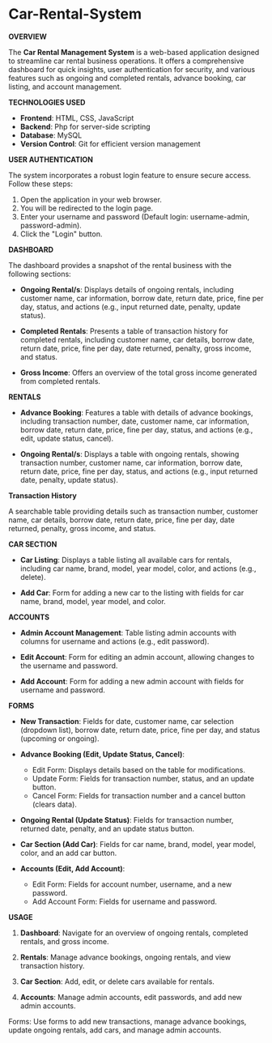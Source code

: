 # Car-Rental-System
**OVERVIEW**

The **Car Rental Management System** is a web-based application designed to streamline car rental business operations. It offers a comprehensive dashboard for quick insights, user authentication for security, and various features such as ongoing and completed rentals, advance booking, car listing, and account management.

**TECHNOLOGIES USED**

- **Frontend**: HTML, CSS, JavaScript
- **Backend**: Php for server-side scripting
- **Database**: MySQL
- **Version Control**: Git for efficient version management

**USER AUTHENTICATION**

The system incorporates a robust login feature to ensure secure access. Follow these steps:

1. Open the application in your web browser.
2. You will be redirected to the login page.
3. Enter your username and password (Default login: username-admin, password-admin).
4. Click the "Login" button.

**DASHBOARD**

The dashboard provides a snapshot of the rental business with the following sections:

- **Ongoing Rental/s**: Displays details of ongoing rentals, including customer name, car information, borrow date, return date, price, fine per day, status, and actions (e.g., input returned date, penalty, update status).

- **Completed Rentals**: Presents a table of transaction history for completed rentals, including customer name, car details, borrow date, return date, price, fine per day, date returned, penalty, gross income, and status.

- **Gross Income**: Offers an overview of the total gross income generated from completed rentals.

**RENTALS**

- **Advance Booking**: Features a table with details of advance bookings, including transaction number, date, customer name, car information, borrow date, return date, price, fine per day, status, and actions (e.g., edit, update status, cancel).

- **Ongoing Rental/s**: Displays a table with ongoing rentals, showing transaction number, customer name, car information, borrow date, return date, price, fine per day, status, and actions (e.g., input returned date, penalty, update status).

 **Transaction History** 
 
 A searchable table providing details such as transaction number, customer name, car details, borrow date, return date, price, fine per day, date returned, penalty, gross income, and status.

**CAR SECTION**

- **Car Listing**: Displays a table listing all available cars for rentals, including car name, brand, model, year model, color, and actions (e.g., delete).

- **Add Car**: Form for adding a new car to the listing with fields for car name, brand, model, year model, and color.

**ACCOUNTS**

- **Admin Account Management**: Table listing admin accounts with columns for username and actions (e.g., edit password).

- **Edit Account**: Form for editing an admin account, allowing changes to the username and password.

- **Add Account**: Form for adding a new admin account with fields for username and password.

**FORMS**

- **New Transaction**: Fields for date, customer name, car selection (dropdown list), borrow date, return date, price, fine per day, and status (upcoming or ongoing).

- **Advance Booking (Edit, Update Status, Cancel)**:
  - Edit Form: Displays details based on the table for modifications.
  - Update Form: Fields for transaction number, status, and an update button.
  - Cancel Form: Fields for transaction number and a cancel button (clears data).

- **Ongoing Rental (Update Status)**: Fields for transaction number, returned date, penalty, and an update status button.

- **Car Section (Add Car)**: Fields for car name, brand, model, year model, color, and an add car button.

- **Accounts (Edit, Add Account)**:
  - Edit Form: Fields for account number, username, and a new password.
  - Add Account Form: Fields for username and password.

**USAGE**

1. **Dashboard**: Navigate for an overview of ongoing rentals, completed rentals, and gross income.

2. **Rentals**: Manage advance bookings, ongoing rentals, and view transaction history.

3. **Car Section**: Add, edit, or delete cars available for rentals.

4. **Accounts**: Manage admin accounts, edit passwords, and add new admin accounts.

Forms: Use forms to add new transactions, manage advance bookings, update ongoing rentals, add cars, and manage admin accounts.


